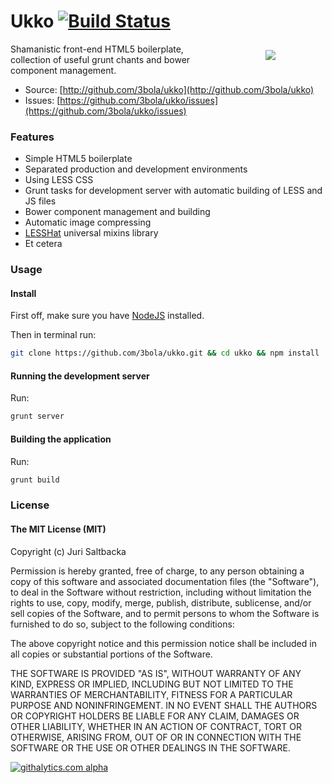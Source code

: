 # Ukko [![Build Status](https://travis-ci.org/3bola/ukko.png?branch=master)](https://travis-ci.org/3bola/ukko)

<img align="right" src="https://raw.github.com/3bola/ukko/master/public/assets/img/ukko.png" hspace="80" vspace="10">

Shamanistic front-end HTML5 boilerplate, collection of useful grunt chants and bower component management.

* Source: [http://github.com/3bola/ukko](http://github.com/3bola/ukko)
* Issues: [https://github.com/3bola/ukko/issues](https://github.com/3bola/ukko/issues)

### Features

* Simple HTML5 boilerplate
* Separated production and development environments
* Using LESS CSS
* Grunt tasks for development server with automatic building of LESS and JS files
* Bower component management and building
* Automatic image compressing
* [LESSHat](http://lesshat.com/) universal mixins library
* Et cetera

### Usage

#### Install

First off, make sure you have [NodeJS](http://nodejs.org/) installed.

Then in terminal run:
```sh
git clone https://github.com/3bola/ukko.git && cd ukko && npm install .
```

#### Running the development server

Run:
```sh
grunt server
```

#### Building the application

Run:
```sh
grunt build
```

### License

#### The MIT License (MIT)

Copyright (c) Juri Saltbacka

Permission is hereby granted, free of charge, to any person obtaining a copy of
this software and associated documentation files (the "Software"), to deal in
the Software without restriction, including without limitation the rights to
use, copy, modify, merge, publish, distribute, sublicense, and/or sell copies
of the Software, and to permit persons to whom the Software is furnished to do
so, subject to the following conditions:

The above copyright notice and this permission notice shall be included in all
copies or substantial portions of the Software.

THE SOFTWARE IS PROVIDED "AS IS", WITHOUT WARRANTY OF ANY KIND, EXPRESS OR
IMPLIED, INCLUDING BUT NOT LIMITED TO THE WARRANTIES OF MERCHANTABILITY,
FITNESS FOR A PARTICULAR PURPOSE AND NONINFRINGEMENT. IN NO EVENT SHALL THE
AUTHORS OR COPYRIGHT HOLDERS BE LIABLE FOR ANY CLAIM, DAMAGES OR OTHER
LIABILITY, WHETHER IN AN ACTION OF CONTRACT, TORT OR OTHERWISE, ARISING FROM,
OUT OF OR IN CONNECTION WITH THE SOFTWARE OR THE USE OR OTHER DEALINGS IN THE
SOFTWARE.

[![githalytics.com alpha](https://cruel-carlota.pagodabox.com/7aba04d8d07587e335707023c94680ca "githalytics.com")](http://githalytics.com/3bola/ukko)
